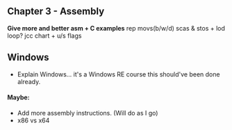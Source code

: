 ## Chapter 3 - Assembly
**Give more and better asm + C examples**
rep movs(b/w/d)
scas & stos + lod
loop?
jcc chart + u/s
flags

## Windows
* Explain Windows... it's a Windows RE course this should've been done already.

#### Maybe:
* Add more assembly instructions. (Will do as I go)
* x86 vs x64
